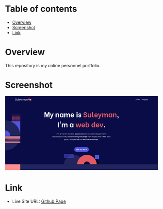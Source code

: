 # Table of contents

- [Overview](#overview)
- [Screenshot](#screenshot)
- [Link](#link)

# Overview

This repository is my online personnel portfolio.

# Screenshot

![](./screenshot.png)

# Link

- Live Site URL: [Github Page](https://suleeyman.github.io/Portfolio/)